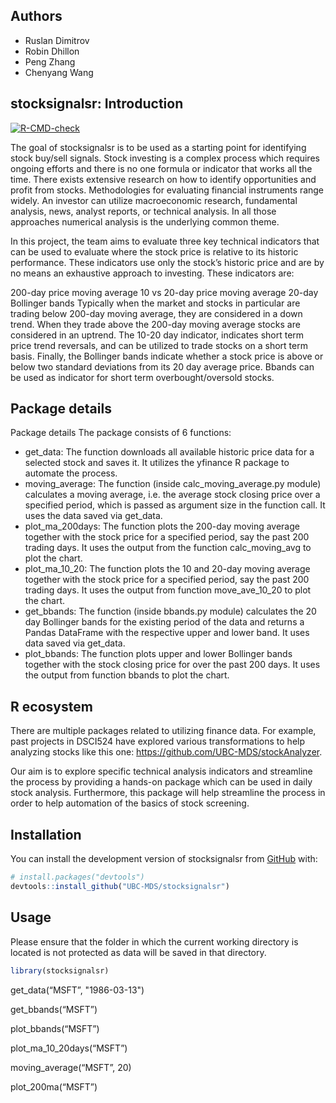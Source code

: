 
<!-- README.md is generated from README.Rmd. Please edit that file -->

## Authors

-   Ruslan Dimitrov
-   Robin Dhillon
-   Peng Zhang
-   Chenyang Wang

## stocksignalsr: Introduction

<!-- badges: start -->

[![R-CMD-check](https://github.com/UBC-MDS/stocksignalsr/actions/workflows/R-CMD-check.yaml/badge.svg)](https://github.com/UBC-MDS/stocksignalsr/actions/workflows/R-CMD-check.yaml)
<!-- badges: end -->

The goal of stocksignalsr is to be used as a starting point for
identifying stock buy/sell signals. Stock investing is a complex process
which requires ongoing efforts and there is no one formula or indicator
that works all the time. There exists extensive research on how to
identify opportunities and profit from stocks. Methodologies for
evaluating financial instruments range widely. An investor can utilize
macroeconomic research, fundamental analysis, news, analyst reports, or
technical analysis. In all those approaches numerical analysis is the
underlying common theme.

In this project, the team aims to evaluate three key technical
indicators that can be used to evaluate where the stock price is
relative to its historic performance. These indicators use only the
stock’s historic price and are by no means an exhaustive approach to
investing. These indicators are:

200-day price moving average 10 vs 20-day price moving average 20-day
Bollinger bands Typically when the market and stocks in particular are
trading below 200-day moving average, they are considered in a down
trend. When they trade above the 200-day moving average stocks are
considered in an uptrend. The 10-20 day indicator, indicates short term
price trend reversals, and can be utilized to trade stocks on a short
term basis. Finally, the Bollinger bands indicate whether a stock price
is above or below two standard deviations from its 20 day average price.
Bbands can be used as indicator for short term overbought/oversold
stocks.

## Package details

Package details The package consists of 6 functions:

-   get_data: The function downloads all available historic price data
    for a selected stock and saves it. It utilizes the yfinance R
    package to automate the process.
-   moving_average: The function (inside calc_moving_average.py module)
    calculates a moving average, i.e. the average stock closing price
    over a specified period, which is passed as argument size in the
    function call. It uses the data saved via get_data.
-   plot_ma_200days: The function plots the 200-day moving average
    together with the stock price for a specified period, say the past
    200 trading days. It uses the output from the function
    calc_moving_avg to plot the chart.
-   plot_ma_10_20: The function plots the 10 and 20-day moving average
    together with the stock price for a specified period, say the past
    200 trading days. It uses the output from function move_ave_10_20 to
    plot the chart.
-   get_bbands: The function (inside bbands.py module) calculates the 20
    day Bollinger bands for the existing period of the data and returns
    a Pandas DataFrame with the respective upper and lower band. It uses
    data saved via get_data.
-   plot_bbands: The function plots upper and lower Bollinger bands
    together with the stock closing price for over the past 200 days. It
    uses the output from function bbands to plot the chart.

## R ecosystem

There are multiple packages related to utilizing finance data. For
example, past projects in DSCI524 have explored various transformations
to help analyzing stocks like this one:
<https://github.com/UBC-MDS/stockAnalyzer>.

Our aim is to explore specific technical analysis indicators and
streamline the process by providing a hands-on package which can be used
in daily stock analysis. Furthermore, this package will help streamline
the process in order to help automation of the basics of stock
screening.

## Installation

You can install the development version of stocksignalsr from
[GitHub](https://github.com/) with:

``` r
# install.packages("devtools")
devtools::install_github("UBC-MDS/stocksignalsr")
```

## Usage
Please ensure that the folder in which the current working directory is located is not protected as data will be saved in that directory.

``` r
library(stocksignalsr)
```

get_data(“MSFT”, "1986-03-13")

get_bbands(“MSFT”)

plot_bbands(“MSFT”)

plot_ma_10_20days(“MSFT”)

moving_average(“MSFT”, 20)

plot_200ma(“MSFT”)
